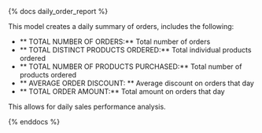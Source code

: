 {% docs daily_order_report %}

This model creates a daily summary of orders, includes the following:
- ** TOTAL NUMBER OF ORDERS:** Total number of orders 
- ** TOTAL DISTINCT PRODUCTS ORDERED:** Total individual products ordered
- ** TOTAL NUMBER OF PRODUCTS PURCHASED:** Total number of products ordered
- ** AVERAGE ORDER DISCOUNT: ** Average discount on orders that day
- ** TOTAL ORDER AMOUNT:** Total amount on orders that day

This allows for daily sales performance analysis. 

{% enddocs %}